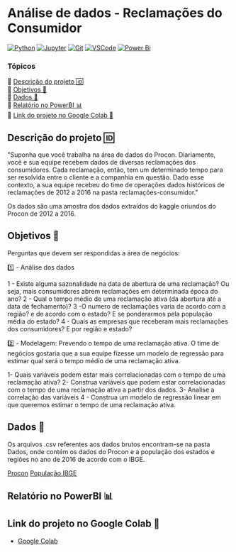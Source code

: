 # Análise de dados - Reclamações do Consumidor 

[![Python](https://img.shields.io/badge/python-3670A0?style=for-the-badge&logo=python&logoColor=ffdd54)](https://docs.python.org/3.9/)
[![Jupyter](https://img.shields.io/badge/Jupyter-F37626.svg?&style=for-the-badge&logo=Jupyter&logoColor=white)](https://docs.jupyter.org/en/latest/)
[![Git](https://img.shields.io/badge/GIT-E44C30?style=for-the-badge&logo=git&logoColor=white)](https://git-scm.com/doc)
[![VSCode](https://img.shields.io/badge/VSCode-0078D4?style=for-the-badge&logo=visual%20studio%20code&logoColor=white)](https://code.visualstudio.com/docs)
[![Power Bi](https://img.shields.io/badge/power_bi-F2C811?style=for-the-badge&logo=powerbi&logoColor=black)](https://learn.microsoft.com/en-us/power-bi/)

### Tópicos
:small_blue_diamond: [Descrição do projeto :id:](#descrição-do-projeto-id)  
:small_blue_diamond: [Objetivos :dart:](#objetivos-dart)  
:small_blue_diamond: [Dados :open_file_folder:](#dados-open_file_folder)  
:small_blue_diamond: [Relatório no PowerBI :bar_chart:](#relatório-no-powerbi-bar_chart)  
:small_blue_diamond: [Link do projeto no Google Colab :link:](#dependências-e-bibliotecas-utilizadas-books)  

## Descrição do projeto :id:

"Suponha que você trabalha na área de dados do Procon. Diariamente, você e sua equipe recebem dados de diversas reclamações dos consumidores. Cada reclamação, então, tem um determinado tempo para ser resolvida entre o cliente e a companhia em questão.
Dado esse contexto, a sua equipe recebeu do time de operações dados históricos de reclamações de 2012 a 2016 na pasta reclamações-consumidor."

Os dados são uma amostra dos dados extraídos do kaggle oriundos do Procon de 2012 a 2016.

## Objetivos :dart:

Perguntas que devem ser respondidas a área de negócios:

:one: -  Análise dos dados

1 - Existe alguma sazonalidade na data de abertura de uma reclamação? Ou seja, mais consumidores abrem reclamações em determinada época do ano?
2 - Qual o tempo médio de uma reclamação ativa (da abertura até a data de fechamento)?
3 -O numero de reclamações varia de acordo com a região? e de acordo com o estado? E se ponderarmos pela população média do estado?
4 - Quais as empresas que receberam mais reclamações dos consumidores? E por região e estado?

:two: - Modelagem: Prevendo o tempo de uma reclamação ativa.
O time de negócios gostaria que a sua equipe fizesse um modelo de regressão para estimar qual será o tempo médio de uma reclamação ativa. 

1- Quais variáveis podem estar mais correlacionadas com o tempo de uma reclamação ativa?
2- Construa variáveis que podem estar correlacionadas com o tempo de uma reclamação ativa a partir dos dados.
3- Analise a correlação das variáveis
4 - Construa um modelo de regressão linear em que queremos estimar o tempo de uma reclamação ativa.

## Dados :open_file_folder:

Os arquivos .csv referentes aos dados brutos encontram-se na pasta Dados, onde contém os dados do Procon e a população dos estados e regiões no ano de 2016 de acordo com o IBGE.

[Procon](https://www.kaggle.com/datasets/gerosa/procon)
[População IBGE](https://www.ibge.gov.br/estatisticas/sociais/populacao/9103-estimativas-de-populacao.html?edicao=17283&t=downloads)


## Relatório no PowerBI :bar_chart:



## Link do projeto no Google Colab :link:

- [Google Colab](https://colab.research.google.com/drive/1A2QxALFbbF_ZDnQv_JLHNh7vxFjdcURC?usp=sharing)

